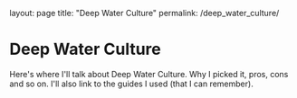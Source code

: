 layout: page
title: "Deep Water Culture"
permalink: /deep_water_culture/

# Deep Water Culture
Here's where I'll talk about Deep Water Culture. Why I picked it, pros, cons and so on. I'll also link to the guides I used (that I can remember).
